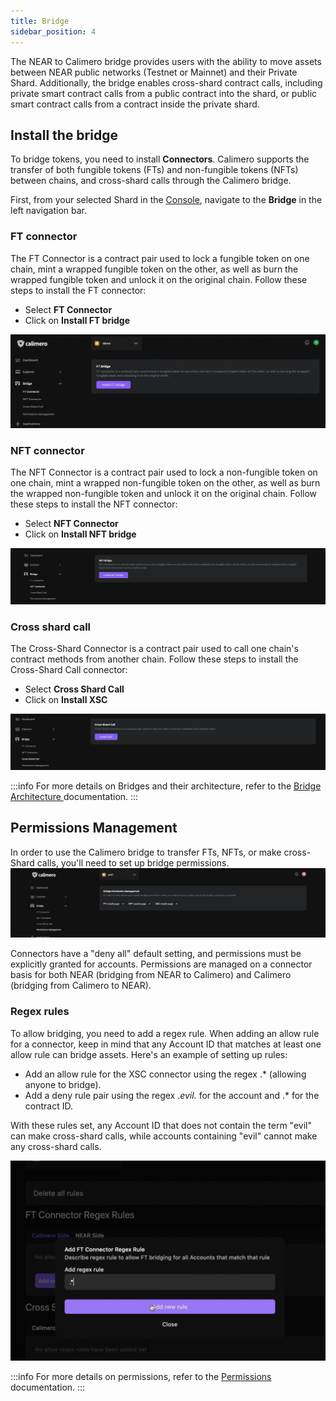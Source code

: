 ```yaml
---
title: Bridge
sidebar_position: 4
---
```


The NEAR to Calimero bridge provides users with the ability to move assets between NEAR public networks (Testnet or Mainnet) and their Private Shard. Additionally, the bridge enables cross-shard contract calls, including private smart contract calls from a public contract into the shard, or public smart contract calls from a contract inside the private shard.

## Install the bridge

To bridge tokens, you need to install **Connectors**. Calimero supports the transfer of both fungible tokens (FTs) and non-fungible tokens (NFTs) between chains, and cross-shard calls through the Calimero bridge.

First, from your selected Shard in the [Console](https://app.calimero.network/dashboard), navigate to the **Bridge** in the left navigation bar.


### FT connector

The FT Connector is a contract pair used to lock a fungible token on one chain, mint a wrapped fungible token on the other, as well as burn the wrapped fungible token and unlock it on the original chain. Follow these steps to install the FT connector:

- Select **FT Connector**
- Click on **Install FT bridge**

![](../../static/img/ft-connectors.png)

### NFT connector

The NFT Connector is a contract pair used to lock a non-fungible token on one chain, mint a wrapped non-fungible token on the other, as well as burn the wrapped non-fungible token and unlock it on the original chain. Follow these steps to install the NFT connector:

- Select **NFT Connector**
- Click on **Install NFT bridge**

![](../../static/img/nft-connectors.png)

### Cross shard call

The Cross-Shard Connector is a contract pair used to call one chain's contract methods from another chain. Follow these steps to install the Cross-Shard Call connector:

- Select **Cross Shard Call**
- Click on **Install XSC**

![](../../static/img/cross-shard.png)

:::info
For more details on Bridges and their architecture, refer to the [Bridge Architecture ](https://docs.calimero.network/bridge/architecture) documentation.
:::

## Permissions Management

In order to use the Calimero bridge to transfer FTs, NFTs, or make cross-Shard calls, you'll need to set up bridge permissions.
![](../../static/img/permissions.png)

Connectors have a "deny all" default setting, and permissions must be explicitly granted for accounts. Permissions are managed on a connector basis for both NEAR (bridging from NEAR to Calimero) and Calimero (bridging from Calimero to NEAR).

### Regex rules

To allow bridging, you need to add a regex rule. When adding an allow rule for a connector, keep in mind that any Account ID that matches at least one allow rule can bridge assets. Here's an example of setting up rules:

- Add an allow rule for the XSC connector using the regex .* (allowing anyone to bridge).
- Add a deny rule pair using the regex .*evil.* for the account and .* for the contract ID.

With these rules set, any Account ID that does not contain the term "evil" can make cross-shard calls, while accounts containing "evil" cannot make any cross-shard calls.

![](../../static/img/regex-rules.png)

:::info
For more details on permissions, refer to the [Permissions](/docs/bridge/bridging/2_permissions.mdx) documentation.
:::
